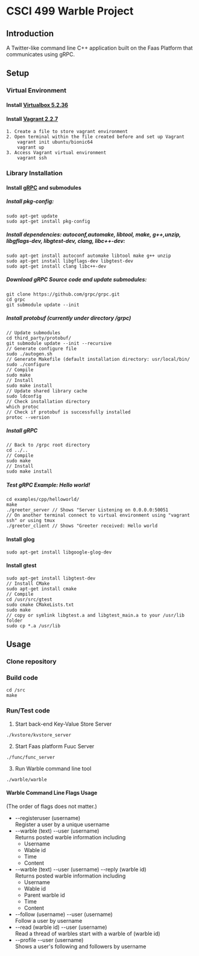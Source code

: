 # CSCI 499 Warble Project

## **Introduction**
A Twitter-like command line C++ application built on the Faas Platform that communicates using gRPC.

## **Setup**
### **Virtual Environment**
#### Install [Virtualbox 5.2.36](https://download.virtualbox.org/virtualbox/5.2.36/VirtualBox-5.2.36-135684-Win.exe)
#### Install [Vagrant 2.2.7](https://www.vagrantup.com/downloads.html)  
    1. Create a file to store vagrant environment
    2. Open terminal within the file created before and set up Vagrant  
        vagrant init ubuntu/bionic64  
        vagrant up
    3. Access Vagrant virtual environment
        vagrant ssh
### **Library Installation**
#### Install [gRPC](https://github.com/grpc/grpc/) and submodules  
##### Install pkg-config:  
    sudo apt-get update  
    sudo apt-get install pkg-config
##### Install dependencies: autoconf,automake, libtool, make, g++,unzip, libgflags-dev, libgtest-dev, clang, libc++-dev:  
    sudo apt-get install autoconf automake libtool make g++ unzip  
    sudo apt-get install libgflags-dev libgtest-dev  
    sudo apt-get install clang libc++-dev
##### Download gRPC Source code and update submodules:  
    git clone https://github.com/grpc/grpc.git  
    cd grpc  
    git submodule update --init
##### Install protobuf (currently under directory /grpc)
    // Update submodules    
    cd third_party/protobuf/  
    git submodule update --init --recursive  
    // Generate configure file  
    sudo ./autogen.sh
    // Generate Makefile (default installation directory: usr/local/bin/  
    sudo ./configure
    // Compile         
    sudo make
    // Install                 
    sudo make install 
    // Update shared library cache
    sudo ldconfig
    // Check installation directory
    which protoc
    // Check if protobuf is successfully installed       
    protoc --version
#####  Install gRPC  
    // Back to /grpc root directory  
    cd ../..
    // Compile
    sudo make
    // Install
    sudo make install
#####  Test gRPC Example: Hello world!
    cd examples/cpp/helloworld/  
    make  
    ./greeter_server // Shows "Server Listening on 0.0.0.0:50051   
    // On another terminal connect to virtual environment using "vagrant ssh" or using tmux
    ./greeter_client // Shows "Greeter received: Hello world

#### Install glog
    sudo apt-get install libgoogle-glog-dev  
#### Install gtest
    sudo apt-get install libgtest-dev
    // Install CMake
    sudo apt-get install cmake 
    // Compile
    cd /usr/src/gtest
    sudo cmake CMakeLists.txt
    sudo make
    // copy or symlink libgtest.a and libgtest_main.a to your /usr/lib folder
    sudo cp *.a /usr/lib
## **Usage**
### Clone repository
### Build code  
    cd /src
    make
### Run/Test code
1. Start back-end Key-Value Store Server   
```
./kvstore/kvstore_server
```
2. Start Faas platform Fuuc Server 
``` 
./func/func_server
```  
3. Run Warble command line tool  
```
./warble/warble
```
#### Warble Command Line Flags Usage  
(The order of flags does not matter.)
* --registeruser (username)  
Register a user by a unique username
* --warble (text) --user (username)   
Returns posted warble information including
    * Username
    * Wable id
    * Time
    * Content
* --warble (text) --user (username) --reply (warble id)  
Returns posted warble information including
    * Username
    * Wable id
    * Parent warble id
    * Time
    * Content
* --follow (username) --user (username)  
Follow a user by username
* --read (warble id) --user (username)  
Read a thread of warbles start with a warble of (warble id)
* --profile --user (username)  
Shows a user's following and followers by username